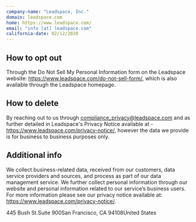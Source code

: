 ```yaml
---
company-name: "Leadspace, Inc."
domain: leadspace.com
home: https://www.leadspace.com/
email: "info [at] leadspace.com"
california-date: 02/12/2020
---
```

## How to opt out


Through the Do Not Sell My Personal Information form on the Leadspace website: https://www.leadspace.com/do-not-sell-form/, which is also available through the Leadspace homepage.

## How to delete


By reaching out to us through compliance_privacy@leadspace.com and as further detailed in Leadspace's Privacy Notice available at - https://www.leadspace.com/privacy-notice/, however the data we provide is for business to business purposes only.

## Additional info


We collect business-related data, received from our customers, data service providers and sources, and process as part of our data management service. We further collect personal information through our website and personal information related to our service’s business users. For more information please see our privacy notice available at: https://www.leadspace.com/privacy-notice/.

445 Bush St.Suite 900San Francisco, CA 94108United States













